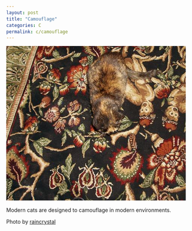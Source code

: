 ```yaml
---
layout: post
title: "Camouflage"
categories: C
permalink: c/camouflage
---
```


<img src="/images/c/camouflage.jpg">

Modern cats are designed to camouflage in modern environments.

Photo by <a href="http://www.flickr.com/photos/catherine_rain/56698228/">raincrystal</a>